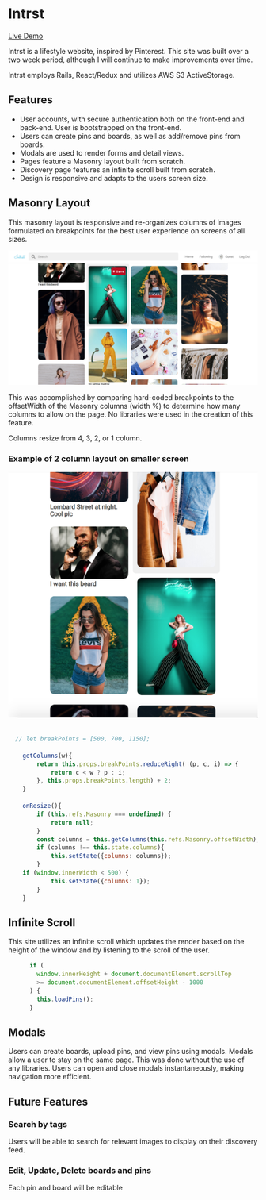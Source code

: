 # Intrst

[Live Demo](https://intrst.herokuapp.com/)

Intrst is a lifestyle website, inspired by Pinterest. This site was built over a two week period, although I will continue to make improvements over time.

Intrst employs Rails, React/Redux and utilizes AWS S3 ActiveStorage. 

## Features 

* User accounts, with secure authentication both on the front-end and back-end. User is bootstrapped on the front-end.
* Users can create pins and boards, as well as add/remove pins from boards.
* Modals are used to render forms and detail views.
* Pages feature a Masonry layout built from scratch.
* Discovery page features an infinite scroll built from scratch.
* Design is responsive and adapts to the users screen size.

## Masonry Layout

This masonry layout is responsive and re-organizes columns of images formulated on breakpoints for the best user experience on screens of all sizes. 

![Masonry Grid Full Screen](https://github.com/domobritton/Intrst/blob/master/pinterest/Screen%20Shot%202018-10-19%20at%209.12.18%20AM.png)

This was accomplished by comparing hard-coded breakpoints to the offsetWidth of the Masonry columns (width %) to determine how many columns to allow on the page. No libraries were used in the creation of this feature.

Columns resize from 4, 3, 2, or 1 column. 

### Example of 2 column layout on smaller screen
![Masonry Grid Small Screen](https://github.com/domobritton/Intrst/blob/master/pinterest/Screen%20Shot%202018-10-19%20at%209.31.41%20AM.png)

```js

  // let breakPoints = [500, 700, 1150];
  
	getColumns(w){
		return this.props.breakPoints.reduceRight( (p, c, i) => {
			return c < w ? p : i;
		}, this.props.breakPoints.length) + 2;
	}

	onResize(){
		if (this.refs.Masonry === undefined) {
			return null;
		}
		const columns = this.getColumns(this.refs.Masonry.offsetWidth);
		if (columns !== this.state.columns){
			this.setState({columns: columns});
		}
    if (window.innerWidth < 500) {
			this.setState({columns: 1});
		}
	}

```
## Infinite Scroll

This site utilizes an infinite scroll which updates the render based on the height of the window and by listening to the scroll of the user.

```js
      if (
        window.innerHeight + document.documentElement.scrollTop
        >= document.documentElement.offsetHeight - 1000
      ) {
        this.loadPins();
      }
```
## Modals
Users can create boards, upload pins, and view pins using modals. Modals allow a user to stay on the same page. This was done without the use of any libraries. Users can open and close modals instantaneously, making navigation more efficient.

## Future Features

### Search by tags

Users will be able to search for relevant images to display on their discovery feed.

### Edit, Update, Delete boards and pins

Each pin and board will be editable
